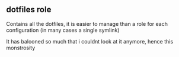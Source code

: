 ## dotfiles role
Contains all the dotfiles, it is easier to manage than a role for each configuration (in many cases a single symlink)

It has balooned so much that i couldnt look at it anymore, hence this monstrosity
